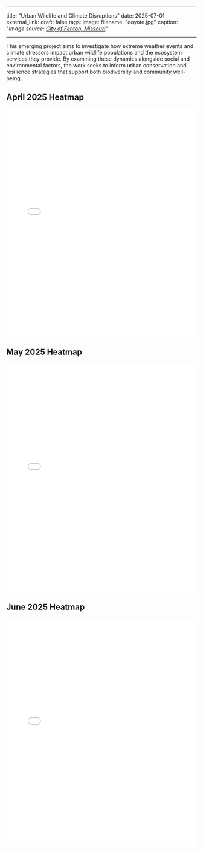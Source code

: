 
---
title: "Urban Wildlife and Climate Disruptions"
date: 2025-07-01
external_link: 
draft: false
tags:
image: 
  filename: "coyote.jpg"
  caption: "*Image source: [City of Fenton, Missouri](https://www.fentonmo.org/1170/Urban-Wildlife)*"

---

This emerging project aims to investigate how extreme weather events and climate stressors impact urban wildlife populations and the ecosystem services they provide. By examining these dynamics alongside social and environmental factors, the work seeks to inform urban conservation and resilience strategies that support both biodiversity and community well-being.

<!--more-->

## April 2025 Heatmap

<iframe src="/maps/heatmap_2025_04.html" width="100%" height="600" style="border:none;"></iframe>

## May 2025 Heatmap

<iframe src="/maps/heatmap_2025_05.html" width="100%" height="600" style="border:none;"></iframe>

## June 2025 Heatmap

<iframe src="/maps/heatmap_2025_06.html" width="100%" height="600" style="border:none;"></iframe>
